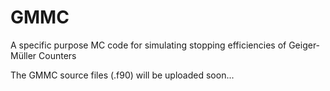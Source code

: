 # GMMC
A specific purpose MC code for simulating stopping efficiencies of Geiger-Müller Counters

The GMMC source files (.f90) will be uploaded soon...
